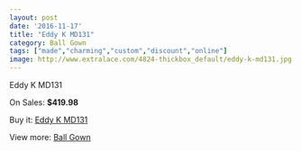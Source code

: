 ```yaml
---
layout: post
date: '2016-11-17'
title: "Eddy K MD131"
category: Ball Gown
tags: ["made","charming","custom","discount","online"]
image: http://www.extralace.com/4824-thickbox_default/eddy-k-md131.jpg
---
```

Eddy K MD131

On Sales: **$419.98**
<a href="https://www.extralace.com/ball-gown/2286-eddy-k-md131.html"><amp-img layout="responsive" width="600" height="600" src="//www.extralace.com/4824-thickbox_default/eddy-k-md131.jpg" alt="Eddy K MD131 0" /></a>
<a href="https://www.extralace.com/ball-gown/2286-eddy-k-md131.html"><amp-img layout="responsive" width="600" height="600" src="//www.extralace.com/4825-thickbox_default/eddy-k-md131.jpg" alt="Eddy K MD131 1" /></a>

Buy it: [Eddy K MD131](https://www.extralace.com/ball-gown/2286-eddy-k-md131.html "Eddy K MD131")

View more: [Ball Gown](https://www.extralace.com/3-ball-gown "Ball Gown")